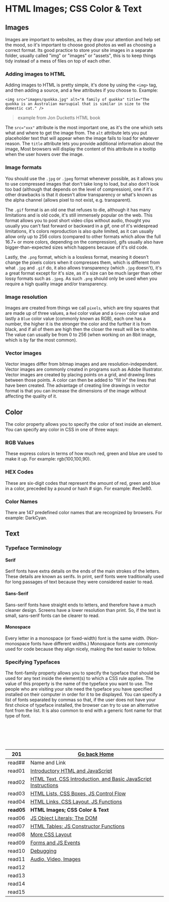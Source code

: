 # HTML Images; CSS Color & Text

## Images

Images are important to websites, as they draw your attention and help set the mood, so it's important to choose good photos as well as choosing a correct format.
Its good practice to store your site images in a separate folder, usually called "img" or "images" or "assets", this is to keep things tidy instead of a mess of files on top of each other.

### Adding images to HTML

Adding images to HTML is pretty simple, it's done by using the `<img>` tag, and then adding a source, and a few attributes if you choose to.
Example:

```
<img src="images/quokka.jpg" alt="A family of quokka" title="The quokka is an Australian marsupial that is similar in size to the domestic cat." />
```
> example from Jon Ducketts HTML book

The `src="xxx"` attribute is the most important one, as it's the one which sets what and where to get the image from. The `alt` attribute lets you put placeholder text that will appear when the image fails to load for whatever reason. The `title` attribute lets you provide additional information about the image, Most browsers will display the content of this attribute in a tooltip when the user hovers over the image.

### Image formats

You should use the `.jpg` or `.jpeg` format whenever possible, as it allows you to use compressed images that don't take long to load, but also don't look too bad (although that depends on the level of compression), one if it's other drawbacks is that it doesn't allow transparency or what's known as the alpha channel (allows pixel to not exist, e.g. transparent).

The `.gif` format is an old one that refuses to die, although it has many limitations and is old code, it's still immensely popular on the web. This format allows you to post short video clips without audio, thought you usually you can't fast forward or backward in a gif, one of it's widespread limitations, it's colors reproduction is also quite limited, as it can usually allow only up to 256 colors (compared to other formats which allow the full 16.7+ or more colors, depending on the compression), gifs usually also have bigger-than-expected sizes which happens because of it's old code.

Lastly, the `.png` format, which is a lossless format, meaning it doesn't change the pixels colors when it compresses them, which is different from what `.jpg` and `.gif` do, it also allows transparency (which `.jpg` doesn't), it's a great format except for it's size, as it's size can be much larger than other lossy formats such as `.jpeg`. As such `.png` should only be used when you require a high quality image and/or transparency.

### Image resolution 

Images are created from things we call `pixels`, which are tiny squares that are made up of three values, a `Red` color value and a `Green` color value and lastly a `Blue` color value (commonly known as RGB), each one has a number, the higher it is the stronger the color and the further it is from black, and if all of them are high then the closer the result will be to white. The value can usually be from 0 to 256 (when working on an 8bit image, which is by far the most common).


### Vector images

Vector images differ from bitmap images and are resolution-independent. Vector images are commonly created in programs such as Adobe Illustrator.
Vector images are created by placing points on a grid, and drawing lines between those points. A color can then be added to "fill in" the lines that have been created. The advantage of creating line drawings in vector format is that you can increase the dimensions of the image without affecting the quality of it.

## Color

The color property allows you to specify the color of text inside an element. You can specify any color in CSS in one of three ways:

### RGB Values

These express colors in terms of how much red, green and blue are used to make it up. For example: rgb(100,100,90).

### HEX Codes

These are six-digit codes that represent the amount of red, green and blue in a color,
preceded by a pound or hash # sign. For example: #ee3e80.

### Color Names

There are 147 predefined color names that are recognized by browsers. For example: DarkCyan.

## Text

### Typeface Terminology

#### Serif

Serif fonts have extra details on the ends of the main strokes of the letters. These details are known as serifs. In print, serif fonts were traditionally used for long passages of text because they were considered easier to read.

#### Sans-Serif

Sans-serif fonts have straight ends to letters, and therefore have a much cleaner design. Screens have a lower resolution than print. So, if the text is small, sans-serif fonts can be clearer to read.

#### Monospace

Every letter in a monospace (or fixed-width) font is the same width. (Non-monospace fonts have different widths.) Monospace fonts are commonly used for code because they align nicely, making the text easier to follow.


### Specifying Typefaces

The font-family property allows you to specify the typeface that should be used for any text inside the element(s) to
which a CSS rule applies. The value of this property is the name of the typeface you want to use. The people who are visiting your site need the typeface you have specified installed on their computer in order for it to be displayed.
You can specify a list of fonts separated by commas so that, if the user does not have your first choice of typeface installed, the browser can try to use an alternative font from the list. It is also common to end with a generic font name for that type of font.






<br/><br/> 
<br/><br/>  



|201| [Go back Home](https://suhaib-ersan.github.io/reading-notes/) |
|-|-|
| read## | Name and Link |
| read01 | [Introductory HTML and JavaScript](https://suhaib-ersan.github.io/reading-notes/201/read01) |
| read02 | [HTML Text, CSS Introduction, and Basic JavaScript Instructions](https://suhaib-ersan.github.io/reading-notes/201/read02) |
| read03 | [HTML Lists, CSS Boxes, JS Control Flow](https://suhaib-ersan.github.io/reading-notes/201/read03) |
| read04 | [HTML Links, CSS Layout, JS Functions](https://suhaib-ersan.github.io/reading-notes/201/read04) |
| **read05** | **HTML Images; CSS Color & Text** |
| read06 | [JS Object Literals; The DOM](https://suhaib-ersan.github.io/reading-notes/201/read06) |
| read07 | [HTML Tables; JS Constructor Functions](https://suhaib-ersan.github.io/reading-notes/201/read07) |
| read08 | [More CSS Layout](https://suhaib-ersan.github.io/reading-notes/201/read08) |
| read09 | [Forms and JS Events](https://suhaib-ersan.github.io/reading-notes/201/read09) |
| read10 | [Debugging](https://suhaib-ersan.github.io/reading-notes/201/read10) |
| read11 | [Audio, Video, Images](https://suhaib-ersan.github.io/reading-notes/201/read11) |
| read12 | [](https://suhaib-ersan.github.io/reading-notes/201/read12) |
| read13 | [](https://suhaib-ersan.github.io/reading-notes/201/read13) |
| read14 | [](https://suhaib-ersan.github.io/reading-notes/201/read14) |
| read15 | [](https://suhaib-ersan.github.io/reading-notes/201/read15) |
